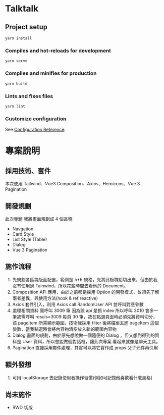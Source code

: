 # Talktalk

## Project setup

```
yarn install
```

### Compiles and hot-reloads for development

```
yarn serve
```

### Compiles and minifies for production

```
yarn build
```

### Lints and fixes files

```
yarn lint
```

### Customize configuration

See [Configuration Reference](https://cli.vuejs.org/config/).

# 專案說明

## 採用技術、套件

本次使用 Tailwind、Vue3 Composition、Axios、Heroicons、Vue 3 Pagination

## 開發規劃

此次專題 我將畫面規劃成 4 個區塊

- Navgation
- Card Style
- List Style (Table)
- Dialog
- Vue 3 Pagination

## 施作流程

1. 先規劃各區塊版面配置，範例是 5\*6 規格，先將此板塊給切出來，但由於我沒有使用過 Tainwind，所以花些時間去看他的 Document。
2. Composition API 應用，由於之前都是採用 Option 的開發模式，故須先了解兩者差異，與使用方法(hook & ref reactive)
3. Axios 套件引入，利用 Axios call RandomUser API 並呼叫對應參數
4. 處理相關資料 需呼叫 3009 筆 因為該 api 是抓 index 所以呼叫 3010 會多一筆故需呼叫 resuls=3009 每頁 30 筆，故在點選頁面時必須先將資料切分，該 pageItem 所需顯示範圍，技術我採用 filter 後將檔案丟進 pageItem 這個變數，當我點選時會將內容物清空放入新的範圍內容物
5. Dialog 畫面的規劃，由於原先想說做一個隨便的 Dialog ，但又想到得到的資料是 User 資料，所以想說做個對話框，讓此次專案 看起來就像是聊天工具。
6. Pagination 直接採用套件處理，其實可以將它實作成 props 父子元件再引用

## 額外發想

1. 可用 localStorage 去記錄使用者操作習慣(例如可記憶他喜歡看什麼風格)

## 尚未施作

- RWD 切版
